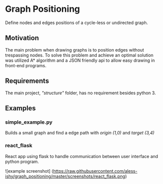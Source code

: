 # Graph Positioning
Define nodes and edges positions of a cycle-less or undirected graph.
## Motivation
The main problem when drawing graphs is to position edges without trespassing nodes. To solve this problem and achieve an optimal solution was utilized A* algorithm and a JSON friendly api to allow easy drawing in front-end programs. 
## Requirements
The main project, _"structure"_ folder, has no requirement besides python 3.
## Examples  
### simple_example.py
Builds a small graph and find a edge path with _origin (1,0)_ and _target (3,4)_
### react_flask
React app using flask to handle communication between user interface and python program.

![example screenshot]
(https://raw.githubusercontent.com/aless-ishy/graph_positioning/master/screenshots/react_flask.png)